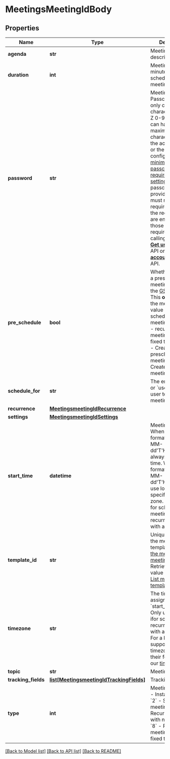 # MeetingsMeetingIdBody

## Properties
Name | Type | Description | Notes
------------ | ------------- | ------------- | -------------
**agenda** | **str** | Meeting description. | [optional] 
**duration** | **int** | Meeting duration in minutes. Used for scheduled meetings only. | [optional] 
**password** | **str** | Meeting passcode. Passcodes may only contain these characters [a-z A-Z 0-9 @ - _ *] and can have a maximum of 10 characters.  **Note** If the account owner or the admin has configured [minimum passcode requirement settings](https://support.zoom.us/hc/en-us/articles/360033559832-Meeting-and-webinar-passwords#h_a427384b-e383-4f80-864d-794bf0a37604), the passcode value provided here must meet those requirements.         If the requirements are enabled, view those requirements by calling either the [**Get user settings**](/docs/api-reference/zoom-api/methods#operation/userSettings) API or the [**Get account settings**](/docs/api-reference/zoom-api/ma#operation/accountSettings) API. | [optional] 
**pre_schedule** | **bool** | Whether to create a prescheduled meeting through the [GSuite app](https://support.zoom.us/hc/en-us/articles/360020187492-Zoom-for-GSuite-add-on). This **only** supports the meeting &#x60;type&#x60; value of &#x60;2&#x60; - scheduled meetings- and &#x60;3&#x60; - recurring meetings with no fixed time.  * &#x60;true&#x60; - Create a prescheduled meeting.  * &#x60;false&#x60; - Create a regular meeting. | [optional] [default to False]
**schedule_for** | **str** | The email address or &#x60;userId&#x60; of the user to schedule a meeting for. | [optional] 
**recurrence** | [**MeetingsmeetingIdRecurrence**](MeetingsmeetingIdRecurrence.md) |  | [optional] 
**settings** | [**MeetingsmeetingIdSettings**](MeetingsmeetingIdSettings.md) |  | [optional] 
**start_time** | **datetime** | Meeting start time. When using a format like &#x60;yyyy-MM-dd&#x27;T&#x27;HH:mm:ss&#x27;Z&#x27;&#x60;, always use GMT time. When using a format like &#x60;yyyy-MM-dd&#x27;T&#x27;HH:mm:ss&#x60;, use local time and specify the time zone. Only used for scheduled meetings and recurring meetings with a fixed time. | [optional] 
**template_id** | **str** | Unique identifier of the meeting template.   [Schedule the meeting from a meeting template](https://support.zoom.us/hc/en-us/articles/360036559151-Meeting-templates#h_86f06cff-0852-4998-81c5-c83663c176fb). Retrieve this field&#x27;s value by calling the [List meeting templates](https://developers.zoom.us/docs/api/rest/reference/zoom-api/methods/#operation/listMeetingTemplates) API. | [optional] 
**timezone** | **str** | The timezone to assign to the &#x60;start_time&#x60; value. Only use this field ifor scheduled or recurring meetings with a fixed time.  For a list of supported timezones and their formats, see our [timezone list](https://developers.zoom.us/docs/api/rest/other-references/abbreviation-lists/#timezones). | [optional] 
**topic** | **str** | Meeting topic. | [optional] 
**tracking_fields** | [**list[MeetingsmeetingIdTrackingFields]**](MeetingsmeetingIdTrackingFields.md) | Tracking fields. | [optional] 
**type** | **int** | Meeting types.  &#x60;1&#x60; - Instant meeting.    &#x60;2&#x60; - Scheduled meeting.    &#x60;3&#x60; - Recurring meeting with no fixed time.    &#x60;8&#x60; - Recurring meeting with a fixed time. | [optional] [default to TypeEnum._2]

[[Back to Model list]](../README.md#documentation-for-models) [[Back to API list]](../README.md#documentation-for-api-endpoints) [[Back to README]](../README.md)

